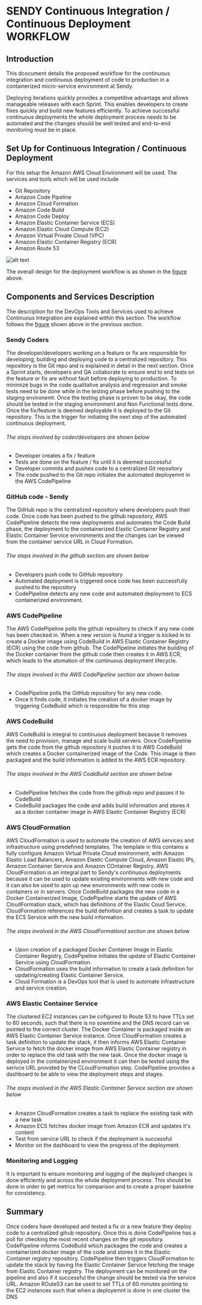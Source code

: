 # SENDY Continuous Integration / Continuous Deployment WORKFLOW
## Introduction

This dcocument details the proposed workflow for the continuous integration and continuous deployment of code to production in a containerized micro-service environment at Sendy.

Deploying iterations quickly provides a competitive advantage and allows manageable releases with each Sprint. This enables developers to create fixes quickly and build new features efficiently. 
To achieve successful continuous deployments the whole deployment process needs to be automated and the changes should be well tested and  end-to-end monitoring must be in place.

## Set Up for Continuous Integration / Continuous Deployment

For this setup the Amazon AWS Cloud Environment will be used. The services and tools which will be used include
* Git Repository
* Amazon Code Pipeline
* Amazon Cloud Formation
* Amazon Code Build
* Amazon Code Deploy
* Amazon Elastic Container Service (ECS)
* Amazon Elastic Cloud Compute (EC2)
* Amazon Virtual Private Cloud (VPC)
* Amazon Elastic Container Registry (ECR)
* Amazon Route 53

![alt text](https://github.com/joshcrypt/sendy-deploymentworkflow/blob/master/DeploymentWorkflow.PNG)

The overall design for the deployment workflow is as shown in the [figure](https://github.com/joshcrypt/sendy-deploymentworkflow/blob/master/DeploymentWorkflow.PNG) above.

## Components and Services Description

The description for the DevOps Tools and Services used to achieve Continuous Integration are explained within this section. The workflow follows the [figure](https://github.com/joshcrypt/sendy-deploymentworkflow/blob/master/DeploymentWorkflow.PNG) shown above in the previous section.

### Sendy Coders
The developer/developers working on a feature or fix are responsible for developing, building and deploying code to a centralized repository. This repository is the Git repo and is explained in detail in the next section. Once a Sprint starts, developers and QA collaborate to ensure end to end tests on the feature or fix are without fault before deploying to production.
To minimize bugs in the code qualitative analysis and regression and smoke tests need to be done while in the testing phase before pushing to the staging environemt.
Once the testing phase is proven to be okay, the code should be tested in the staging environment and Non Functional tests done.
Once the fix/feature is deemed deployable it is deployed to the Git repository. This is the trigger for initiating the next step of the automated continuous deployment.

###### The steps involved by coder/developers are shown below
* Developer creates a fix / feature
* Tests are done on the feature / fix until it is deemed successful
* Developer commits and pushes code to a centralized Git repository
* The code pushed to the Git repo initiates the automated deployemnt in the AWS CodePipeline

### GitHub code - Sendy
The GitHub repo is the centralized repository where developers push their code. Once code has been pushed to the github repository, AWS CodePipeline detects the new deployments and automates the Code Build phase, the deployment to the containerized Elastic Container Registry and Elastic Container Service environments and the changes can be viewed from the container service URL in Cloud Formation.

###### The steps involved in the github section are shown below
* Developers push code to GitHub repository
* Automated deployment is triggered once code has been successfully pushed to the repository
* CodePipeline detects any new code and automated deployment to ECS containerized environment.

### AWS CodePipeline
The AWS CodePipeline polls the github repository to check if any new code has been checked in. When a new version is found a trigger is kicked in to create a Docker image using CodeBuild in AWS Elastic Container Registry (ECR) using the code from github. The CodePipeline initiates the building of the Docker container from the github code then creates it in AWS ECR, which leads to the atomation of the continuous deployment lifecycle.

###### The steps involved in the AWS CodePipeline section are shown below
* CodePipeline polls the GitHub repository for any new code.
* Once it finds code, it initiates the creation of a docker image by triggering CodeBuild which is responsible for this step

### AWS CodeBuild
AWS CodeBuild is integral to continuous deployment because it removes the need to provision, manage and scale build servers. Once CodePipeline gets the code from the github repository it pushes it to AWS CodeBuild which creates a Docker containerized image of the Code. This image is then packaged and the build information is added to the AWS ECR repository.

###### The steps involved in the AWS CodeBuild section are shown below
* CodePipeline fetches the code from the github repo and passes it to CodeBuild
* CodeBuild packages the code and adds build information and stores it as a docker container image in AWS Elastic Container Registry (ECR)

### AWS CloudFormation
AWS CloudFormation is used to automate the creation of AWS services and infrastructure using predefined templates. The template in this contains a fully configure Amazon Virtual Private Cloud environment, with Amazon Elastic Load Balancers, Amazon Elastic Compute Cloud, Amazon Elastic IPs, Amazon Container Service and Amazon COntainer Registry.  AWS CloudFormation is an integral part to Sendy's continuous deployments because it can be used to update existing environments with new code and it can also be used to spin up new environments with new code in containers or in servers. Once CodeBuild packages the new code in a Docker Containerized Image, CodePipeline starts the update of AWS CloudFormation stack, which has definitions of the Elastic Coud Service.
CloudFormation references the build definition and creates a task to update the ECS Service with the new build information.

###### The steps involved in the AWS CloudFormationd section are shown below
* Upon creation of a packaged Docker Container Image in Elastic Container Registry, CodePipeline initiates the update of Elastic Container Service using CloudFormation. 
* CloudFormation uses the build information to create a task definition for updating/creating Elastic Container Service.
* Cloud Formation is a DevOps tool that is used to automate infrastructure and service creation.

### AWS Elastic Container Service
The clustered EC2 instances can be cofigured to Route 53 to have TTLs set to 60 seconds, such that there is no sowntime and the DNS record can ve pointed to the correct cluster.
The Docker Container is packaged inside an AWS Elastic Container Service instance. Once CloudFormation creates a task definition to update the stack, it then informs AWS Elastic Container Service to fetch the docker image from AWS Elastic Container registry in order to replace the old task with the new task.
Once the docker image is deployed in the containerized environment it can then be tested using the serivce URL provided by the CLoudFormation step.
CodePipeline provides a dashboard to be able to view the deployment steps and stages.

###### The steps involved in the AWS Elastic Container Service section are shown below
* Amazon CloudFormation creates a task to replace the existing task with a new task
* Amazon ECS fetches docker image from Amazon ECR and updates it's content
* Test from service URL to check if the deployment is successful
* Monitor on the dashboard to view the progress of the deployment.

### Monitoring and Logging
It is important to ensure monitoring and logging of the deployed changes is done efficiently and across the whole deployment process. This should be done in order to get metrics for comparison and to create a proper baseline for consistency.

## Summary
Once coders have developed and tested a fix or a new feature they deploy code to a centralized gihub repository. Once this is done CodePipeline has a poll for checking the most recent changes on the git repository. CodePipeline informs CodeBuild which packages the code and creates a containerized docker image of the code and stores it in the Elastic Container registry repository. CodePipeline then triggers CloudFormation to update the stack by having the Elastic Container Service fetching the image from Elastic Container registry. The deployment can be monitored on the pipeline and also if it successful the change should be tested via the service URL. Amazon ROute53 can be used to set TTLs of 60 minutes pointing to the EC2 instances such that when a deployemnt is done in one cluster the DNS 
